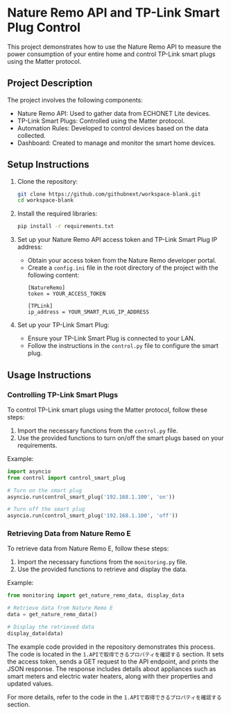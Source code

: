# Nature Remo API and TP-Link Smart Plug Control

This project demonstrates how to use the Nature Remo API to measure the power consumption of your entire home and control TP-Link smart plugs using the Matter protocol.

## Project Description

The project involves the following components:
- Nature Remo API: Used to gather data from ECHONET Lite devices.
- TP-Link Smart Plugs: Controlled using the Matter protocol.
- Automation Rules: Developed to control devices based on the data collected.
- Dashboard: Created to manage and monitor the smart home devices.

## Setup Instructions

1. Clone the repository:
   ```sh
   git clone https://github.com/githubnext/workspace-blank.git
   cd workspace-blank
   ```

2. Install the required libraries:
   ```sh
   pip install -r requirements.txt
   ```

3. Set up your Nature Remo API access token and TP-Link Smart Plug IP address:
   - Obtain your access token from the Nature Remo developer portal.
   - Create a `config.ini` file in the root directory of the project with the following content:
     ```
     [NatureRemo]
     token = YOUR_ACCESS_TOKEN

     [TPLink]
     ip_address = YOUR_SMART_PLUG_IP_ADDRESS
     ```

4. Set up your TP-Link Smart Plug:
   - Ensure your TP-Link Smart Plug is connected to your LAN.
   - Follow the instructions in the `control.py` file to configure the smart plug.

## Usage Instructions

### Controlling TP-Link Smart Plugs

To control TP-Link smart plugs using the Matter protocol, follow these steps:

1. Import the necessary functions from the `control.py` file.
2. Use the provided functions to turn on/off the smart plugs based on your requirements.

Example:
```python
import asyncio
from control import control_smart_plug

# Turn on the smart plug
asyncio.run(control_smart_plug('192.168.1.100', 'on'))

# Turn off the smart plug
asyncio.run(control_smart_plug('192.168.1.100', 'off'))
```

### Retrieving Data from Nature Remo E

To retrieve data from Nature Remo E, follow these steps:

1. Import the necessary functions from the `monitoring.py` file.
2. Use the provided functions to retrieve and display the data.

Example:
```python
from monitoring import get_nature_remo_data, display_data

# Retrieve data from Nature Remo E
data = get_nature_remo_data()

# Display the retrieved data
display_data(data)
```

The example code provided in the repository demonstrates this process. The code is located in the `1.APIで取得できるプロパティを確認する` section. It sets the access token, sends a GET request to the API endpoint, and prints the JSON response. The response includes details about appliances such as smart meters and electric water heaters, along with their properties and updated values.

For more details, refer to the code in the `1.APIで取得できるプロパティを確認する` section.
